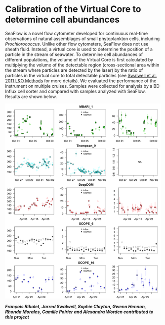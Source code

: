 # Calibration of the Virtual Core to determine cell abundances
SeaFlow is a novel flow cytometer developed for continuous real-time observations of natural assemblages of small phytoplankton cells, including <i>Prochlorococcus</i>. Unlike other flow cytometers, SeaFlow does not use sheath fluid. Instead, a virtual core is used to determine the position of a particle in the stream of seawater. To determine cell abundances of different populations, the volume of the Virtual Core is first calculated by multiplying the volume of the detectable region (cross-sectional area within the stream where particles are detected by the laser) by the ratio of particles in the virtual core to total detectable particles (see [Swalwell et al. 2011 L&O Methods](https://doi.org/10.4319/lom.2011.9.466 "link to paper") for more details). We evaluated the performance of the instrument on multiple cruises. Samples were collected for analysis by a BD Influx cell sorter and compared with samples analyzed with SeaFlow. Results are shown below.

![alt text](2.cruise_calibration/SeaFlowInflux-CRUISEcomparison.png "Abundances of <i>Prochlorococcus</i>, <i>Synechococcus</i> and picoeukaryotes in linear (left) and log (right) scale")

***François Ribalet, Jarred Swalwell, Sophie Clayton, Gwenn Hennon, Rhonda Morales, Camille Poirier and Alexandra Worden contributed to this project***
